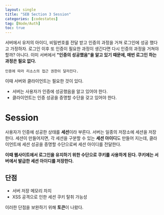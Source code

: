```yaml
---
layout: single
title: "SEB Section 3 Session"
categories: [codestates]
tag: [Node/Auth]
toc: true
---
```


서버에서 유저의 아이디, 비밀번호를 전달 받고 인증의 과정을 거쳐 로그인에 성공 했다고 가정하자. 로그인 이후 또 인증이 필요한 과정이 생긴다면 다시 인증의 과정을 거쳐야 할까? 아니다. 이미 서버에서 **"인증의 성공했음"을 알고 있기 때문에, 매번 로그인 하는 과정은 필요 없다.**

```
인증에 따라 리소스의 접근 권한이 달라진다.
```

이때 서버와 클라이언트는 필요한 것이 있다.

- 서버는 사용자가 인증에 성공했음을 알고 있어야 한다.
- 클라이언트는 인증 성공을 증명할 수단을 갖고 있어야 한다.

# Session

사용자가 인증에 성공한 상태를 **세션**이라 부른다. 서버는 일종의 저장소에 세션을 저장한다. 세션이 만들어지면, 각 세션을 구분할 수 있는 **세션 아이디**도 만들어 지는데, 클라이언트에 세션 성공을 증명할 수단으로써 세션 아이디를 전달한다.

**이때 웹사이트에서 로그인을 유지하기 위한 수단으로 쿠키를 사용하게 된다. 쿠키에는 서버에서 발급한 세션 아이디를 저장한다.**

## 단점

- 서버 저장 메모리 차지
- XSS 공격으로 인한 세션 쿠키 탈취 가능성

이러한 단점을 보완하기 위해 **토큰**이 나왔다.
